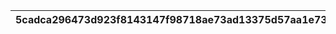 |5cadca296473d923f8143147f98718ae73ad13375d57aa1e730244292e36d2f8|e3f4d056bd4a42b87b82a6c24f8063991e244850dea87404a0c219435816fbf7|23422c33cfcb94754b981e45bb8a6c1b2afda9933cfd0d0196b75bf23b4f373f|4570def8727f5fe1d5f39d858399120566ff22b0c76889e198aeabbb73655e09|80dea4fa16ed8e8997a161e812edfdab026a51c6cff8ffe3b70107aac403354c|5804ce32776e72215217b604ed64b1e02d404b20a65c2c7c8090739b07d7d41d|5f433839a26f7a77a9b6b846b7e7e8c6ad0a77cb3cc764710db933bbdf03d3b2|77c38b76bbee3b952d83d5940f193b0f485e8dc3b40317b731c1539f4a59cf9a|221e9677dc5390634bada8999c862736ede97361c0226e6e2839796b97205815|c453d017ffe6b935a25eae31c8048d752be97695aab6e4c20e1d350bcbdc0f5f|26d0f67233abf5b3f6fb5e433087ce0f5661364ab837abde564ffa1c117f4e12|
| --- | --- | --- | --- | --- | --- | --- | --- | --- | --- | --- |